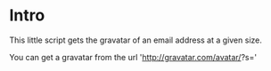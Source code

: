 Intro
=====

This little script gets the gravatar of an email address at a given size.

You can get a gravatar from the url 'http://gravatar.com/avatar/<md5 of email adress>?s=<size>'
